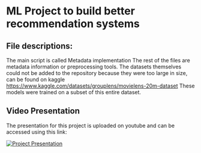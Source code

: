 # ML Project to build better recommendation systems

## File descriptions:

The main script is called Metadata implementation
The rest of the files are metadata information or preprocessing tools.
The datasets themselves could not be added to the repository because they were too large in size, can be found on kaggle https://www.kaggle.com/datasets/grouplens/movielens-20m-dataset
These models were trained on a subset of this entire dataset.

## Video Presentation 

The presentation for this project is uploaded on youtube and can be accessed using this link:

[![Project Presentation](https://img.youtube.com/vi/UuYlCjIPY9M/0.jpg)](https://www.youtube.com/watch?v=UuYlCjIPY9M)


